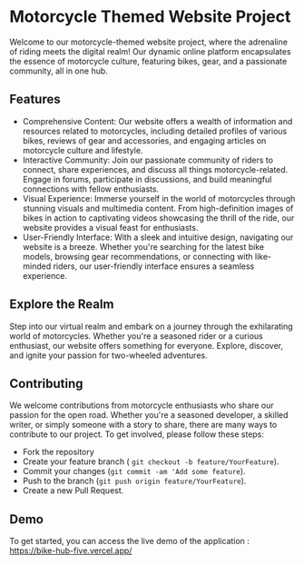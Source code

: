 
# Motorcycle Themed Website Project

Welcome to our motorcycle-themed website project, where the adrenaline of riding meets the digital realm! Our dynamic online platform encapsulates the essence of motorcycle culture, featuring bikes, gear, and a passionate community, all in one hub.





## Features

- Comprehensive Content: Our website offers a wealth of information and resources related to motorcycles, including detailed profiles of various bikes, reviews of gear and accessories, and engaging articles on motorcycle culture and lifestyle.
- Interactive Community: Join our passionate community of riders to connect, share experiences, and discuss all things motorcycle-related. Engage in forums, participate in discussions, and build meaningful connections with fellow enthusiasts.
- Visual Experience: Immerse yourself in the world of motorcycles through stunning visuals and multimedia content. From high-definition images of bikes in action to captivating videos showcasing the thrill of the ride, our website provides a visual feast for enthusiasts.
- User-Friendly Interface: With a sleek and intuitive design, navigating our website is a breeze. Whether you're searching for the latest bike models, browsing gear recommendations, or connecting with like-minded riders, our user-friendly interface ensures a seamless experience.


## Explore the Realm

Step into our virtual realm and embark on a journey through the exhilarating world of motorcycles. Whether you're a seasoned rider or a curious enthusiast, our website offers something for everyone. Explore, discover, and ignite your passion for two-wheeled adventures.
## Contributing

We welcome contributions from motorcycle enthusiasts who share our passion for the open road. Whether you're a seasoned developer, a skilled writer, or simply someone with a story to share, there are many ways to contribute to our project. To get involved, please follow these steps:

- Fork the repository
- Create your feature branch ( `git checkout -b feature/YourFeature`).
- Commit your changes (`git commit -am 'Add some feature`).
- Push to the branch (`git push origin feature/YourFeature`).
- Create a new Pull Request.




## Demo

To get started, you can access the live demo of the application : https://bike-hub-five.vercel.app/

